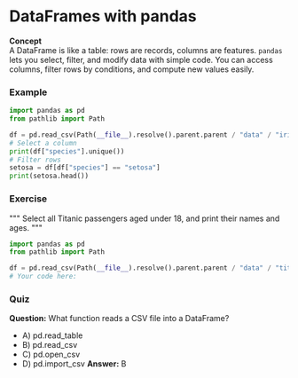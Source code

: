 # DataFrames with pandas

**Concept**  
A DataFrame is like a table: rows are records, columns are features. `pandas` lets you select, filter, and modify data with simple code. You can access columns, filter rows by conditions, and compute new values easily.

### Example
```python
import pandas as pd
from pathlib import Path

df = pd.read_csv(Path(__file__).resolve().parent.parent / "data" / "iris.csv")
# Select a column
print(df["species"].unique())
# Filter rows
setosa = df[df["species"] == "setosa"]
print(setosa.head())
```

### Exercise
"""
Select all Titanic passengers aged under 18, and print their names and ages.
"""
```python
import pandas as pd
from pathlib import Path

df = pd.read_csv(Path(__file__).resolve().parent.parent / "data" / "titanic.csv")
# Your code here:
```

### Quiz
**Question:** What function reads a CSV file into a DataFrame?
- A) pd.read_table
- B) pd.read_csv
- C) pd.open_csv
- D) pd.import_csv
**Answer:** B